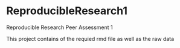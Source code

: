 # ReproducibleResearch1
Reproducible Research Peer Assessment 1

This project contains of the requied rmd file as well as the raw data
